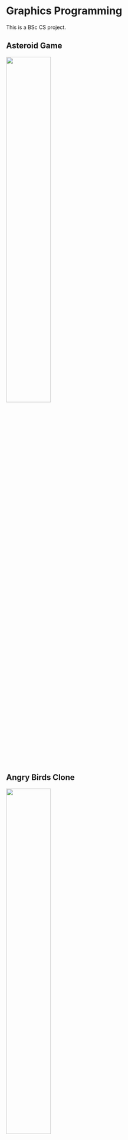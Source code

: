 # Graphics Programming
This is a BSc CS project.

## Asteroid Game
<p float="left">
  <img src="https://github.com/winter-berry/Graphics-Programming/blob/main/Images/asteroidGame.gif" width="49%" height="49%">
</p>

## Angry Birds Clone
<p float="left">
  <img src="https://github.com/winter-berry/Graphics-Programming/blob/main/Images/angryBirdsClone.gif" width="49%" height="49%">
</p>

## 3D Sine
<p float="left">
  <img src="https://github.com/winter-berry/Graphics-Programming/blob/main/Images/3DSine.gif" width="49%" height="49%">
</p>


